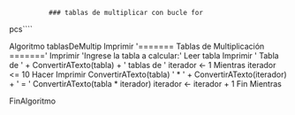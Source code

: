               ### tablas de multiplicar con bucle for
  
  pcs````
  
 Algoritmo tablasDeMultip
 Imprimir '======= Tablas de Multiplicación ======='
 Imprimir 'Ingrese la tabla a calcular:'
 Leer tabla
 Imprimir '  Tabla de ' + ConvertirATexto(tabla) + ' tablas de '
 iterador <- 1
 Mientras iterador <= 10 Hacer
 Imprimir ConvertirATexto(tabla) ' *  ' + ConvertirATexto(iterador) + ' = ' ConvertirATexto(tabla * iterador)
 iterador <- iterador + 1
 Fin Mientras


	
   FinAlgoritmo
   ````
